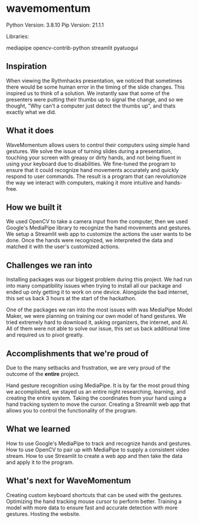 # wavemomentum

Python Version: 3.8.10
Pip Version: 21.1.1

Libraries:

mediapipe
opencv-contrib-python
streamlit
pyatuogui

## Inspiration
When viewing the Rythmhacks presentation, we noticed that sometimes there would be some human error in the timing of the slide changes. This inspired us to think of a solution. We instantly saw that some of the presenters were putting their thumbs up to signal the change, and so we thought, "Why can't a computer just detect the thumbs up", and thats exactly what we did. 

## What it does
WaveMomentum allows users to control their computers using simple hand gestures. We solve the issue of turning slides during a presentation, touching your screen with greasy or dirty hands, and not being fluent in using your keyboard due to disabilities. We fine-tuned the program to ensure that it could recognize hand movements accurately and quickly respond to user commands. The result is a program that can revolutionize the way we interact with computers, making it more intuitive and hands-free.

## How we built it
We used OpenCV to take a camera input from the computer, then we used Google's MediaPipe library to recognize the hand movements and gestures. We setup a Streamlit web app to customize the actions the user wants to be done. Once the hands were recognized, we interpreted the data and matched it with the user's customized actions. 

## Challenges we ran into
Installing packages was our biggest problem during this project. We had run into many compatibility issues when trying to install all our package and ended up only getting it to work on one device. Alongside the bad internet, this set us back 3 hours at the start of the hackathon.

One of the packages we ran into the most issues with was MediaPipe Model Maker, we were planning on training our own model of hand gestures. We tried extremely hard to download it, asking organizers, the internet, and AI. All of them were not able to solve our issue, this set us back additional time and required us to pivot greatly. 

## Accomplishments that we're proud of
Due to the many setbacks and frustration, we are very proud of the outcome of the **entire** project. 

Hand gesture recognition using MediaPipe. It is by far the most proud thing we accomplished, we stayed us an entire night researching, learning, and creating the entire system. 
Taking the coordinates from your hand using a hand tracking system to move the cursor.
Creating a Streamlit web app that allows you to control the functionality of the program.

## What we learned
How to use Google's MediaPipe to track and recognize hands and gestures.
How to use OpenCV to pair up with MediaPipe to supply a consistent video stream.
How to use Streamlit to create a web app and then take the data and apply it to the program.

## What's next for WaveMomentum

Creating custom keyboard shortcuts that can be used with the gestures.
Optimizing the hand tracking mouse cursor to perform better.
Training a model with more data to ensure fast and accurate detection with more gestures.
Hosting the website.
